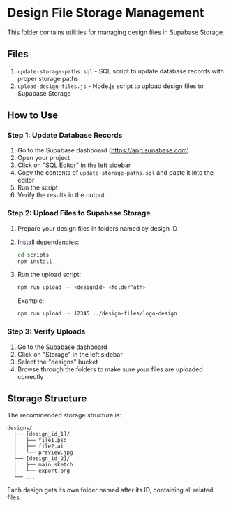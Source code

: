 # Design File Storage Management

This folder contains utilities for managing design files in Supabase Storage.

## Files

1. `update-storage-paths.sql` - SQL script to update database records with proper storage paths
2. `upload-design-files.js` - Node.js script to upload design files to Supabase Storage

## How to Use

### Step 1: Update Database Records

1. Go to the Supabase dashboard (https://app.supabase.com)
2. Open your project
3. Click on "SQL Editor" in the left sidebar
4. Copy the contents of `update-storage-paths.sql` and paste it into the editor
5. Run the script
6. Verify the results in the output

### Step 2: Upload Files to Supabase Storage

1. Prepare your design files in folders named by design ID
2. Install dependencies:
   ```bash
   cd scripts
   npm install
   ```
3. Run the upload script:
   ```bash
   npm run upload -- <designId> <folderPath>
   ```
   
   Example:
   ```bash
   npm run upload -- 12345 ../design-files/logo-design
   ```

### Step 3: Verify Uploads

1. Go to the Supabase dashboard
2. Click on "Storage" in the left sidebar
3. Select the "designs" bucket
4. Browse through the folders to make sure your files are uploaded correctly

## Storage Structure

The recommended storage structure is:

```
designs/
  ├── [design_id_1]/
  │   ├── file1.psd
  │   ├── file2.ai
  │   └── preview.jpg
  ├── [design_id_2]/
  │   ├── main.sketch
  │   └── export.png
  └── ...
```

Each design gets its own folder named after its ID, containing all related files.
